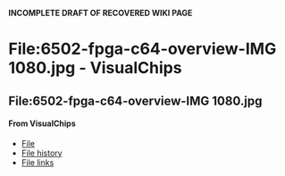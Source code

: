 **INCOMPLETE DRAFT OF RECOVERED WIKI PAGE**

# File:6502-fpga-c64-overview-IMG 1080.jpg - VisualChips

## File:6502-fpga-c64-overview-IMG 1080.jpg

#### From VisualChips

- [File](#file)
- [File history](#filehistory)
- [File links](#filelinks)

